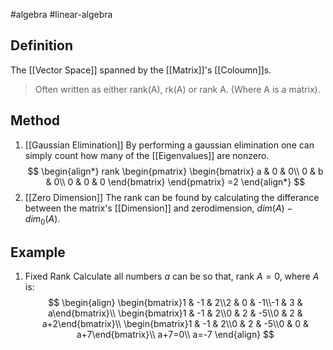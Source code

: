 #algebra 
#linear-algebra 
## Definition
The [[Vector Space]] spanned by the [[Matrix]]'s [[Coloumn]]s.
> Often written as either rank(A), rk(A) or rank A. (Where A is a matrix).
## Method 
1. [[Gaussian Elimination]]
By performing a gaussian elimination one can simply count how many of the [[Eigenvalues]] are nonzero.
$$
\begin{align*}
rank
\begin{pmatrix}
\begin{bmatrix}
a & 0 & 0\\
0 & b & 0\\
0 & 0 & 0
\end{bmatrix}
\end{pmatrix}
=2
\end{align*}
$$
2. [[Zero Dimension]]
The rank can be found by calculating the differance between the matrix's [[Dimension]] and zerodimension, $dim(A) - dim_0(A)$.
## Example
1. Fixed Rank
Calculate all numbers $a$ can be so that, rank $A=0$, where $A$ is:$$
\begin{align}
\begin{bmatrix}1 & -1 & 2\\2 & 0 & -1\\-1 & 3 & a\end{bmatrix}\\
\begin{bmatrix}1 & -1 & 2\\0 & 2 & -5\\0 & 2 & a+2\end{bmatrix}\\
\begin{bmatrix}1 & -1 & 2\\0 & 2 & -5\\0 & 0 & a+7\end{bmatrix}\\
a+7=0\\
a=-7
\end{align}
$$
